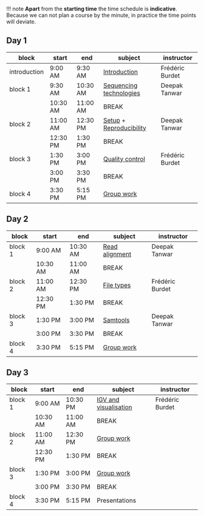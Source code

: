 

!!! note
    **Apart** from the **starting time** the time schedule is **indicative**. Because we can not plan a course by the minute, in practice the time points will deviate. 

## Day 1

| block   	| start    	| end      	| subject                        	| instructor |
|---------	|----------	|----------	|--------------------------------	| ---------- |
| introduction 	| 9:00 AM  	| 9:30 AM 	| [Introduction](day1/intro.md) | Frédéric Burdet |
| block 1 	| 9:30 AM  	| 10:30 AM 	| [Sequencing technologies](day1/sequencing_technologies.md) | Deepak Tanwar |
|         	| 10:30 AM 	| 11:00 AM 	| BREAK                          	| |
| block 2 	| 11:00 AM 	| 12:30 PM 	| [Setup](day1/server_login.md) + [Reproducibility](day1/reproducibility.md)	     | Deepak Tanwar |
|         	| 12:30 PM 	| 1:30 PM  	| BREAK                          	| |
| block 3 	| 1:30 PM  	| 3:00 PM  	| [Quality control](day1/quality_control.md)              	 | Frédéric Burdet |
|         	| 3:00 PM  	| 3:30 PM  	| BREAK                          	| |
| block 4 	| 3:30 PM  	| 5:15 PM  	| [Group work](group_work.md)                   | |

## Day 2

| block   	| start    	| end      	| subject                             	| instructor |
|---------	|----------	|----------	|-------------------------------------	| ---------- |
| block 1 	| 9:00 AM  	| 10:30 AM 	| [Read alignment](day2/read_alignment.md)	| Deepak Tanwar |
|         	| 10:30 AM 	| 11:00 AM 	| BREAK                               	| |
| block 2 	| 11:00 AM 	| 12:30 PM 	| [File types](day2/file_types.md)              	| Frédéric Burdet |
|         	| 12:30 PM 	| 1:30 PM  	| BREAK                               	| |
| block 3 	| 1:30 PM  	| 3:00 PM  	| [Samtools](day2/samtools.md)  | Deepak Tanwar |
|         	| 3:00 PM  	| 3:30 PM  	| BREAK                               	| |
| block 4 	| 3:30 PM  	| 5:15 PM  	| [Group work](group_work.md)	| |

## Day 3

| block 	| start   	| end     	| subject       	|  instructor |
|-------	|---------	|---------	|---------------	| ---------- |
| block 1   | 9:00 AM 	| 10:30 PM 	|  [IGV and visualisation](day3/igv_visualisation.md)    	| Frédéric Burdet |
|           | 10:30 AM 	| 11:00 AM 	| BREAK                               	| |
| block 2  	| 11:00 AM 	| 12:30 PM 	| [Group work](group_work.md)       	| |
|           | 12:30 PM 	| 1:30 PM  	| BREAK                               	| |
| block 3 	| 1:30 PM  	| 3:00 PM  	| [Group work](group_work.md)     | |
|         	| 3:00 PM  	| 3:30 PM  	| BREAK                               	| |
| block 4  	| 3:30 PM 	| 5:15 PM 	| Presentations 	| |
